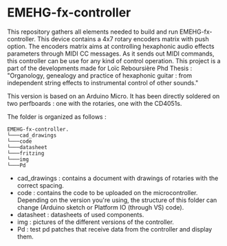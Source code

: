 # EMEHG-fx-controller

This repository gathers all elements needed to build and run EMEHG-fx-controller.
This device contains a 4x7 rotary encoders matrix with push option.
The encoders matrix aims at controlling hexaphonic audio effects parameters through MIDI CC messages.
 As it sends out MIDI commands, this controller can be use for any kind of control operation.
 This project is a part of the developments made for Loïc Reboursière Phd Thesis : 
    "Organology, genealogy and practice of hexaphonic guitar : from independent string effects to instrumental control of other sounds." 
 
This version is based on an Arduino Micro. It has been directly soldered on two perfboards : one with the rotaries, one with the CD4051s.
 
 The folder is organized as follows : 
 ```
 EMEHG-fx-controller.
 └───cad_drawings
 └───code
 └───datasheet
 └───fritzing
 └───img
 └───Pd
 ```
- cad_drawings : contains a document with drawings of rotaries with the correct spacing.
- code : contains the code to be uploaded on the microcontroller. Depending on the version you're using, the structure of this folder can change (Arduino sketch or Platform IO (through VS) code).
- datasheet : datasheets of used components.
- img : pictures of the different versions of the controller.
- Pd : test pd patches that receive data from the controller and display them.
